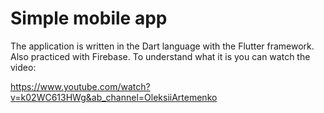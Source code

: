 # Simple mobile app

The application is written in the Dart language with the Flutter framework. Also practiced with Firebase.
To understand what it is you can watch the video:

https://www.youtube.com/watch?v=k02WC613HWg&ab_channel=OleksiiArtemenko
